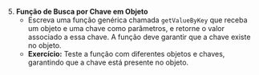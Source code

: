 5. **Função de Busca por Chave em Objeto**
   - Escreva uma função genérica chamada `getValueByKey` que receba um objeto e uma chave como parâmetros, e retorne o valor associado a essa chave. A função deve garantir que a chave existe no objeto.
   - **Exercício:** Teste a função com diferentes objetos e chaves, garantindo que a chave está presente no objeto.